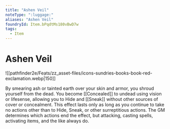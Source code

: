 ```yaml
---
title: "Ashen Veil"
noteType: ":luggage:"
aliases: "Ashen Veil"
foundryId: Item.bPqdtMs180vBwD7w
tags:
  - Item
---
```


# Ashen Veil
![[pathfinder2e/Feats/zz_asset-files/icons-sundries-books-book-red-exclamation.webp|150]]

By smearing ash or tainted earth over your skin and armor, you shroud yourself from the dead. You become [[Concealed]] to undead using vision or lifesense, allowing you to Hide and [[Sneak]] without other sources of cover or concealment. This effect lasts only as long as you continue to take no actions other than to Hide, Sneak, or other surreptitious actions. The GM determines which actions end the effect, but attacking, casting spells, activating items, and the like always do.
